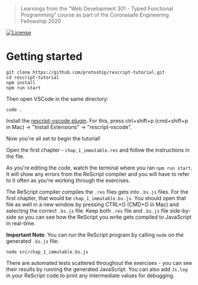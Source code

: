 > Learnings from the "Web Development 301 - Typed Functional Programming" course as part of the Coronasafe Engineering Fellowship 2020

[![License](https://img.shields.io/badge/license-CC%20BY--SA%204.0-orange)](./LICENSE.md)

# Getting started

```
git clone https://github.com/protoship/rescript-tutorial.git
cd rescript-tutorial
npm install
npm run start
```

Then open VSCode in the same directory:

```
code .
```

Install the [rescript-vscode plugin](https://marketplace.visualstudio.com/items?itemName=chenglou92.rescript-vscode). For this, press ctrl+shift+p (cmd+shift+p in Mac) -> "Install Extensions" -> "rescript-vscode".

Now you're all set to begin the tutorial!

Open the first chapter - `chap_1_immutable.res` and follow the instructions in the file.

As you're editing the code, watch the terminal where you ran `npm run start`. It will show any errors from the ReScript compiler and you will have to refer to it often as you're working through the exercises.

The ReScript compiler compiles the `.res` files gets into `.bs.js` files. For the first chapter, that would be `chap_1_immutable.bs.js`. You should open that file as well in a new window by pressing CTRL+O (CMD+O in Mac) and selecting the correct `.bs.js` file. Keep both `.res` file and `.bs.js` file side-by-side so you can see how the ReScript you write gets compiled to JavaScript in real-time.

**Important Note**: You can run the ReScript program by calling `node` on the generated `.bs.js` file: 

```
node src/chap_1_immutable.bs.js
```

There are automated tests scattered throughout the exercises - you can see their results by running the generated JavaScript. You can also add `Js.log` in your ReScript code to print any intermediate values for debugging. 
